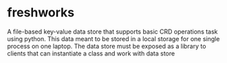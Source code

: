 # freshworks
A file-based key-value data store that supports basic CRD operations task using python. This data meant to be stored in a local storage for one single process on one laptop. The data  store must be exposed as a library to clients that can instantiate a class and work with data store
